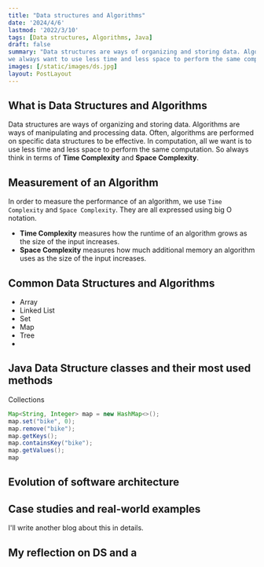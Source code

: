 ```yaml
---
title: "Data structures and Algorithms"
date: '2024/4/6'
lastmod: '2022/3/10'
tags: [Data structures, Algorithms, Java]
draft: false
summary: "Data structures are ways of organizing and storing data. Algorithms are ways of manipulating and processing data. Often, algorithms are performed on specific data structures to be effective. In computation, 
we always want to use less time and less space to perform the same computation."
images: [/static/images/ds.jpg]
layout: PostLayout
---
```


## What is Data Structures and Algorithms
Data structures are ways of organizing and storing data. Algorithms are ways of manipulating and processing data. 
Often, algorithms are performed on specific data structures to be effective. In computation,
all we want is to use less time and less space to perform the same computation. So always think in terms of **Time Complexity** and **Space Complexity**.


## Measurement of an Algorithm
In order to measure the performance of an algorithm, we use `Time Complexity` and `Space Complexity`. They are all expressed using big O notation.
- **Time Complexity** measures how the runtime of an algorithm grows as the size of the input increases.
- **Space Complexity** measures how much additional memory an algorithm uses as the size of the input increases.

## Common Data Structures and Algorithms
- Array
- Linked List
- Set
- Map
- Tree
- 

## Java Data Structure classes and their most used methods
Collections
```Java
Map<String, Integer> map = new HashMap<>();
map.set("bike", 0);
map.remove("bike");
map.getKeys();
map.containsKey("bike");
map.getValues();
map
```



## Evolution of software architecture

## Case studies and real-world examples
I'll write another blog about this in details.

## My reflection on DS and a



